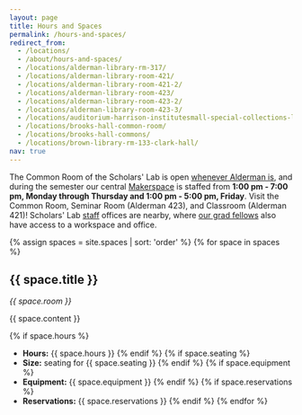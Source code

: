 ```yaml
---
layout: page
title: Hours and Spaces
permalink: /hours-and-spaces/
redirect_from:
  - /locations/
  - /about/hours-and-spaces/
  - /locations/alderman-library-rm-317/
  - /locations/alderman-library-room-421/
  - /locations/alderman-library-room-421-2/
  - /locations/alderman-library-room-423/
  - /locations/alderman-library-room-423-2/
  - /locations/alderman-library-room-423-3/
  - /locations/auditorium-harrison-institutesmall-special-collections-library/
  - /locations/brooks-hall-common-room/
  - /locations/brooks-hall-commons/
  - /locations/brown-library-rm-133-clark-hall/
nav: true
---
```


The Common Room of the Scholars' Lab is open [whenever Alderman is](http://www.library.virginia.edu/hours/#!/scholars-lab,alderman), and during the semester our central [Makerspace](http://www.scholarslab.org/makerspace/) is staffed from **1:00 pm - 7:00 pm, Monday through Thursday and 1:00 pm - 5:00 pm, Friday**. Visit the Common Room, Seminar Room (Alderman 423), and Classroom (Alderman 421)! Scholars' Lab [staff](http://scholarslab.org/people) offices are nearby, where [our grad fellows](http://www.scholarslab.org/graduate-fellowships/) also have access to a workspace and office.

{% assign spaces = site.spaces | sort: 'order' %}
{% for space in spaces %}
## {{ space.title }}

_{{ space.room }}_

{{ space.content }}

{% if space.hours %}
  - **Hours:** {{ space.hours }}
{% endif %}
{% if space.seating %}
  - **Size:** seating for {{ space.seating }}
{% endif %}
{% if space.equipment %}
  - **Equipment:** {{ space.equipment }}
{% endif %}
{% if space.reservations %}
  - **Reservations:** {{ space.reservations }}
{% endif %}
{% endfor %}